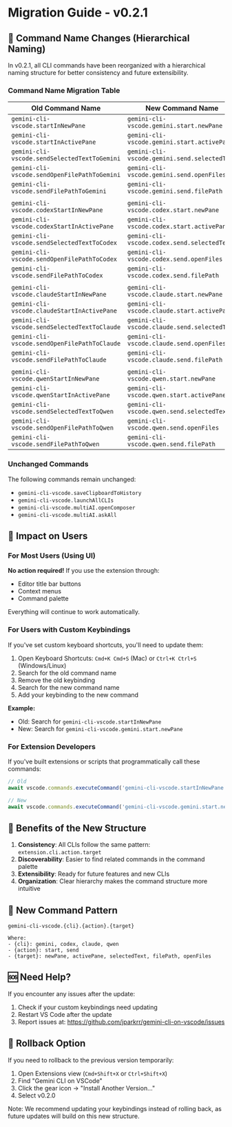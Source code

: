 # Migration Guide - v0.2.1

## 🔄 Command Name Changes (Hierarchical Naming)

In v0.2.1, all CLI commands have been reorganized with a hierarchical naming structure for better consistency and future extensibility.

### Command Name Migration Table

| Old Command Name | New Command Name |
|-----------------|------------------|
| `gemini-cli-vscode.startInNewPane` | `gemini-cli-vscode.gemini.start.newPane` |
| `gemini-cli-vscode.startInActivePane` | `gemini-cli-vscode.gemini.start.activePane` |
| `gemini-cli-vscode.sendSelectedTextToGemini` | `gemini-cli-vscode.gemini.send.selectedText` |
| `gemini-cli-vscode.sendOpenFilePathToGemini` | `gemini-cli-vscode.gemini.send.openFiles` |
| `gemini-cli-vscode.sendFilePathToGemini` | `gemini-cli-vscode.gemini.send.filePath` |
| | |
| `gemini-cli-vscode.codexStartInNewPane` | `gemini-cli-vscode.codex.start.newPane` |
| `gemini-cli-vscode.codexStartInActivePane` | `gemini-cli-vscode.codex.start.activePane` |
| `gemini-cli-vscode.sendSelectedTextToCodex` | `gemini-cli-vscode.codex.send.selectedText` |
| `gemini-cli-vscode.sendOpenFilePathToCodex` | `gemini-cli-vscode.codex.send.openFiles` |
| `gemini-cli-vscode.sendFilePathToCodex` | `gemini-cli-vscode.codex.send.filePath` |
| | |
| `gemini-cli-vscode.claudeStartInNewPane` | `gemini-cli-vscode.claude.start.newPane` |
| `gemini-cli-vscode.claudeStartInActivePane` | `gemini-cli-vscode.claude.start.activePane` |
| `gemini-cli-vscode.sendSelectedTextToClaude` | `gemini-cli-vscode.claude.send.selectedText` |
| `gemini-cli-vscode.sendOpenFilePathToClaude` | `gemini-cli-vscode.claude.send.openFiles` |
| `gemini-cli-vscode.sendFilePathToClaude` | `gemini-cli-vscode.claude.send.filePath` |
| | |
| `gemini-cli-vscode.qwenStartInNewPane` | `gemini-cli-vscode.qwen.start.newPane` |
| `gemini-cli-vscode.qwenStartInActivePane` | `gemini-cli-vscode.qwen.start.activePane` |
| `gemini-cli-vscode.sendSelectedTextToQwen` | `gemini-cli-vscode.qwen.send.selectedText` |
| `gemini-cli-vscode.sendOpenFilePathToQwen` | `gemini-cli-vscode.qwen.send.openFiles` |
| `gemini-cli-vscode.sendFilePathToQwen` | `gemini-cli-vscode.qwen.send.filePath` |

### Unchanged Commands

The following commands remain unchanged:
- `gemini-cli-vscode.saveClipboardToHistory`
- `gemini-cli-vscode.launchAllCLIs`
- `gemini-cli-vscode.multiAI.openComposer`
- `gemini-cli-vscode.multiAI.askAll`

## 📌 Impact on Users

### For Most Users (Using UI)
**No action required!** If you use the extension through:
- Editor title bar buttons
- Context menus
- Command palette

Everything will continue to work automatically.

### For Users with Custom Keybindings

If you've set custom keyboard shortcuts, you'll need to update them:

1. Open Keyboard Shortcuts: `Cmd+K Cmd+S` (Mac) or `Ctrl+K Ctrl+S` (Windows/Linux)
2. Search for the old command name
3. Remove the old keybinding
4. Search for the new command name
5. Add your keybinding to the new command

**Example:**
- Old: Search for `gemini-cli-vscode.startInNewPane`
- New: Search for `gemini-cli-vscode.gemini.start.newPane`

### For Extension Developers

If you've built extensions or scripts that programmatically call these commands:

```typescript
// Old
await vscode.commands.executeCommand('gemini-cli-vscode.startInNewPane');

// New
await vscode.commands.executeCommand('gemini-cli-vscode.gemini.start.newPane');
```

## 🎯 Benefits of the New Structure

1. **Consistency**: All CLIs follow the same pattern: `extension.cli.action.target`
2. **Discoverability**: Easier to find related commands in the command palette
3. **Extensibility**: Ready for future features and new CLIs
4. **Organization**: Clear hierarchy makes the command structure more intuitive

## 📝 New Command Pattern

```
gemini-cli-vscode.{cli}.{action}.{target}

Where:
- {cli}: gemini, codex, claude, qwen
- {action}: start, send
- {target}: newPane, activePane, selectedText, filePath, openFiles
```

## 🆘 Need Help?

If you encounter any issues after the update:

1. Check if your custom keybindings need updating
2. Restart VS Code after the update
3. Report issues at: https://github.com/jparkrr/gemini-cli-on-vscode/issues

## 🔄 Rollback Option

If you need to rollback to the previous version temporarily:

1. Open Extensions view (`Cmd+Shift+X` or `Ctrl+Shift+X`)
2. Find "Gemini CLI on VSCode"
3. Click the gear icon → "Install Another Version..."
4. Select v0.2.0

Note: We recommend updating your keybindings instead of rolling back, as future updates will build on this new structure.